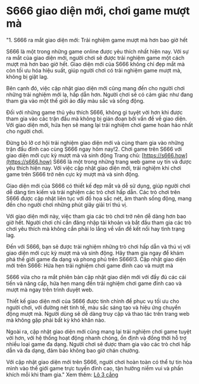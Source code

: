 # S666 giao diện mới, chơi game mượt mà
"1. S666 ra mắt giao diện mới: Trải nghiệm game mượt mà hơn bao giờ hết

S666 là một trong những game online được yêu thích nhất hiện nay. Với sự ra mắt của giao diện mới, người chơi sẽ được trải nghiệm game một cách mượt mà hơn bao giờ hết. Giao diện mới của S666 không chỉ đẹp mắt mà còn tối ưu hóa hiệu suất, giúp người chơi có trải nghiệm game mượt mà, không bị giật lag.

Bên cạnh đó, việc cập nhật giao diện mới cũng mang đến cho người chơi những trải nghiệm mới lạ, hấp dẫn hơn. Người chơi sẽ có cảm giác như đang tham gia vào một thế giới ảo đầy màu sắc và sống động.

Đối với những game thủ yêu thích S666, không gì tuyệt vời hơn khi được tham gia vào các trận đấu mà không bị gián đoạn bởi vấn đề về giao diện. Với giao diện mới, hứa hẹn sẽ mang lại trải nghiệm chơi game hoàn hảo nhất cho người chơi.

Đừng bỏ lỡ cơ hội trải nghiệm giao diện mới và cùng tham gia vào những trận đấu đỉnh cao cùng S666 ngay hôm nay!2. Chơi game trên S666 với giao diện mới cực kỳ mượt mà và sinh động
Trang chủ: [https://s666.how](https://s666.how)
S666 là một trong những trang web game uy tín và được yêu thích hiện nay. Với việc cập nhật giao diện mới, trải nghiệm khi chơi game trên S666 trở nên cực kỳ mượt mà và sinh động.

Giao diện mới của S666 có thiết kế đẹp mắt và dễ sử dụng, giúp người chơi dễ dàng tìm kiếm và trải nghiệm các trò chơi hấp dẫn. Các trò chơi trên S666 được cập nhật liên tục với đồ họa sắc nét, âm thanh sống động, mang đến cho người chơi những phút giây giải trí thú vị.

Với giao diện mới này, việc tham gia các trò chơi trở nên dễ dàng hơn bao giờ hết. Người chơi chỉ cần đăng nhập tài khoản và bắt đầu tham gia các trò chơi yêu thích mà không cần phải lo lắng về vấn đề kết nối hay tình trạng lag.

Đến với S666, bạn sẽ được trải nghiệm những trò chơi hấp dẫn và thú vị với giao diện mới cực kỳ mượt mà và sinh động. Hãy tham gia ngay để khám phá thế giới game đa dạng và phong phú trên S666!3. Cập nhật giao diện mới trên S666: Hứa hẹn trải nghiệm chơi game đỉnh cao và mượt mà

S666 vừa cho ra mắt phiên bản cập nhật giao diện mới với đầy đủ các cải tiến và nâng cấp, hứa hẹn mang đến trải nghiệm chơi game đỉnh cao và mượt mà ngay trên trình duyệt web.

Thiết kế giao diện mới của S666 được tinh chỉnh để phục vụ tối ưu cho người chơi, với đường nét tinh tế, màu sắc sáng tạo và hiệu ứng chuyển động mượt mà. Người dùng sẽ dễ dàng truy cập và thao tác trên trang web mà không gặp phải bất kỳ khó khăn nào.

Ngoài ra, cập nhật giao diện mới cũng mang lại trải nghiệm chơi game tuyệt vời hơn, với hệ thống hoạt động nhanh chóng, ổn định và đồng thời hỗ trợ nhiều loại game đa dạng. Người chơi sẽ được tham gia vào các trò chơi hấp dẫn và đa dạng, đảm bảo không bao giờ chán chường.

Với cập nhật giao diện mới trên S666, người chơi hoàn toàn có thể tự tin hòa mình vào thế giới game trực tuyến đỉnh cao, tận hưởng niềm vui và phấn khích mỗi khi tham gia."
Xem thêm: [Lô 3 cẳng](https://s666.how/lo-3-cang/)